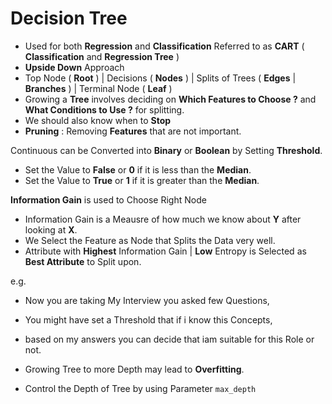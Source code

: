 # Decision Tree
- Used for both **Regression** and **Classification** Referred to as **CART** ( **Classification** and **Regression Tree** )
- **Upside Down** Approach
- Top Node ( **Root** ) | Decisions ( **Nodes** ) | Splits of Trees ( **Edges** | **Branches** ) | Terminal Node ( **Leaf** )
- Growing a **Tree** involves deciding on **Which Features to Choose ?** and **What Conditions to Use ?** for splitting.
- We should also know when to **Stop**
- **Pruning** : Removing **Features** that are not important.

 Continuous can be Converted into **Binary** or **Boolean** by Setting **Threshold**.
- Set the Value to **False** or **0** if it is less than the **Median**.
- Set the Value to **True** or **1** if it is greater than the **Median**.

**Information Gain** is used to Choose Right Node
- Information Gain is a Meausre of how much we know about **Y** after looking at **X**.
- We Select the Feature as Node that Splits the Data very well.
- Attribute with **Highest** Information Gain | **Low** Entropy is Selected as **Best Attribute** to Split upon.

e.g. 
- Now you are taking My Interview you asked few Questions,
- You might have set a Threshold that if i know this Concepts, 
- based on my answers you can decide that iam suitable for this Role or not.

- Growing Tree to more Depth may lead to **Overfitting**.
- Control the Depth of Tree by using Parameter `max_depth`

